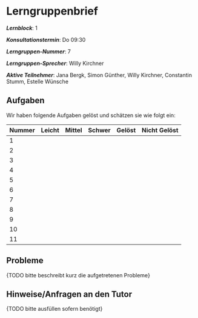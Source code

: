 # Lerngruppenbrief

***Lernblock***: 1 

***Konsultationstermin***: Do 09:30

***Lerngruppen-Nummer***: 7

***Lerngruppen-Sprecher***: Willy Kirchner

***Aktive Teilnehmer***: Jana Bergk, Simon Günther, Willy Kirchner, Constantin Stumm, Estelle Wünsche

## Aufgaben

Wir haben folgende Aufgaben gelöst und schätzen sie wie folgt ein:

|Nummer |Leicht |Mittel |Schwer |Gelöst |Nicht Gelöst |
|-------|-------|-------|-------|-------|-------------|
|   1   |       |       |       |       |             |
|   2   |       |       |       |       |             |
|   3   |       |       |       |       |             |
|   4   |       |       |       |       |             |
|   5   |       |       |       |       |             |
|   6   |       |       |       |       |             |
|   7   |       |       |       |       |             |
|   8   |       |       |       |       |             |
|   9   |       |       |       |       |             |
|  10   |       |       |       |       |             |
|  11   |       |       |       |       |             |

## Probleme

{TODO bitte beschreibt kurz die aufgetretenen Probleme}

## Hinweise/Anfragen an den Tutor

{TODO bitte ausfüllen sofern benötigt}
